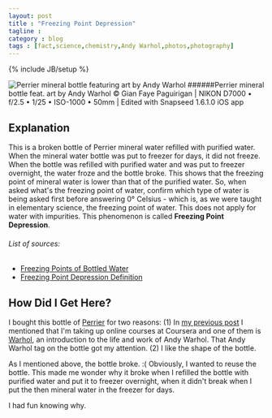 ```yaml
---
layout: post
title : "Freezing Point Depression"
tagline : 
category : blog
tags : [fact,science,chemistry,Andy Warhol,photos,photography]
---
```

{% include JB/setup %}

![Perrier mineral bottle featuring art by Andy Warhol](https://i.imgur.com/Yxc9cUT.jpg)
######Perrier mineral bottle feat. art by Andy Warhol &copy; Gian Faye Paguirigan | NIKON D7000 &bullet; f/2.5 &bullet; 1/25 &bullet; ISO-1000 &bullet; 50mm | Edited with Snapseed 1.6.1.0 iOS app

## Explanation

This is a broken bottle of Perrier mineral water refilled with purified water. When the mineral water bottle was put to freezer for days, it did not freeze. When the bottle was refilled with purified water and was put to freezer overnight, the water froze and the bottle broke. This shows that the freezing point of mineral water is lower than that of the purified water. So, when asked what's the freezing point of water, confirm which type of water is being asked first before answering 0&deg; Celsius - which is, as we were taught in elementary science, the freezing point of water. This does not apply for water with impurities. This phenomenon is called **Freezing Point Depression**.

###### List of sources:
- [Freezing Points of Bottled Water](http://forums.xkcd.com/viewtopic.php?f=18&t=17699)
- [Freezing Point Depression Definition](http://chemistry.about.com/od/chemistryglossary/a/freezingpointde.htm)

## How Did I Get Here?

I bought this bottle of [Perrier](http://www.forbes.com/sites/janelevere/2013/06/29/perrier-releases-limited-edition-mineral-water-bottles-inspired-by-andy-warhol/) for two reasons: (1) In [my previous post](/blog/mooc-summer-2014/) I mentioned that I'm taking up online courses at Coursera and one of them is [Warhol](https://www.coursera.org/course/warhol), an introduction to the life and work of Andy Warhol. That Andy Warhol tag on the bottle got my attention. (2) I like the shape of the bottle. 

As I mentioned above, the bottle broke. :( Obviously, I wanted to reuse the bottle. This made me wonder why it broke when I refilled the bottle with purified water and put it to freezer overnight, when it didn't break when I put the then mineral water in the freezer for days. 

I had fun knowing why.